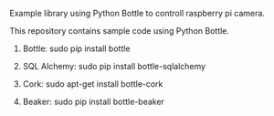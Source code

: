 Example library using Python Bottle to controll raspberry pi camera.  


This repository contains sample code using Python Bottle.

1) Bottle: sudo pip install bottle

2) SQL Alchemy: sudo pip install bottle-sqlalchemy

3) Cork: sudo apt-get install bottle-cork

4) Beaker: sudo pip install bottle-beaker
